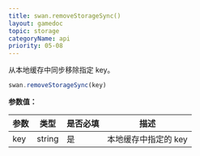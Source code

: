 ```yaml
---
title: swan.removeStorageSync()
layout: gamedoc
topic: storage
categoryName: api
priority: 05-08
---
```


从本地缓存中同步移除指定 key。


```js
swan.removeStorageSync(key)
```

**参数值：**

|参数|类型|是否必填|描述|
|-|-|-|-|
|key|string|是|本地缓存中指定的 key|
